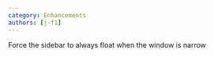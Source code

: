 ```yaml
---
category: Enhancements
authors: [j-f1]
---
```


Force the sidebar to always float when the window is narrow

